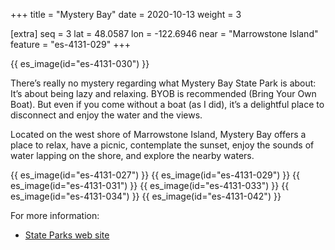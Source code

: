 +++
title = "Mystery Bay"
date = 2020-10-13
weight = 3

[extra]
seq = 3
lat = 48.0587
lon = -122.6946
near = "Marrowstone Island"
feature = "es-4131-029"
+++

{{ es_image(id="es-4131-030") }}

There’s really no mystery regarding what Mystery Bay State Park is about: It’s about being lazy and relaxing. BYOB is recommended (Bring Your Own Boat).  But even if you come without a boat (as I did), it’s a delightful place to disconnect and enjoy the water and the views.

<!-- more -->

Located on the west shore of Marrowstone Island, Mystery Bay offers a place to relax, have a picnic, contemplate the sunset, enjoy the sounds of water lapping on the shore, and explore the nearby waters.

{{ es_image(id="es-4131-027") }}
{{ es_image(id="es-4131-029") }}
{{ es_image(id="es-4131-031") }}
{{ es_image(id="es-4131-033") }}
{{ es_image(id="es-4131-034") }}
{{ es_image(id="es-4131-042") }}

For more information:

* [State Parks web site](https://parks.state.wa.us/550/Mystery-Bay)
